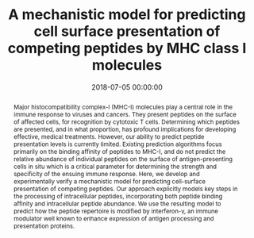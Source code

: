 ---
title: "A mechanistic model for predicting cell surface presentation of competing peptides by MHC class I molecules"
subtitle: ""
summary: ""
authors: 
- Boulanger DS
- Eccleston RC
- Phillips A
- Coveney PV
- Elliott T,Dalchau N


tags: []
categories: [Immunology, Dynamical Systems]
date: 2018-07-05 00:00:00
publishDate: 2018-07-05 00:00:00
featured: false
draft: false
publication: 'Frontiers in Immunology'
publication_types: ["2"]

doi: 'https://doi.org/10.3389/fimmu.2018.01538'
abstract: Major histocompatibility complex-I (MHC-I) molecules play a central role in the immune response to viruses and cancers. They present peptides on the surface of affected cells, for recognition by cytotoxic T cells. Determining which peptides are presented, and in what proportion, has profound implications for developing effective, medical treatments. However, our ability to predict peptide presentation levels is currently limited. Existing prediction algorithms focus primarily on the binding affinity of peptides to MHC-I, and do not predict the relative abundance of individual peptides on the surface of antigen-presenting cells in situ which is a critical parameter for determining the strength and specificity of the ensuing immune response. Here, we develop and experimentally verify a mechanistic model for predicting cell-surface presentation of competing peptides. Our approach explicitly models key steps in the processing of intracellular peptides, incorporating both peptide binding affinity and intracellular peptide abundance. We use the resulting model to predict how the peptide repertoire is modified by interferon-γ, an immune modulator well known to enhance expression of antigen processing and presentation proteins.

projects: []
---